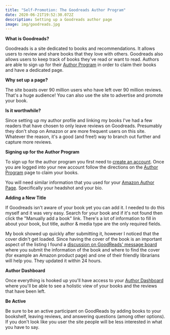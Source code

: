 ```yaml
---
title: "Self-Promotion: The Goodreads Author Program"
date: 2020-06-21T19:52:30.072Z
description: Setting up a Goodreads author page
image: img/goodreads.jpg
---
```

**What is Goodreads?**

Goodreads is a site dedicated to books and recommendations. It allows users to review and share books that they love with others. Goodreads also allows users to keep track of books they've read or want to read. Authors are able to sign up for their [Author Program](https://www.goodreads.com/author/program) in order to claim their books and have a dedicated page.

**Why set up a page?**

The site boasts over 90 million users who have left over 90 million reviews. That's a huge audience! You can also use the site to advertise and promote your book.

**Is it worthwhile?**

Since setting up my author profile and linking my books I've had a few readers that have chosen to only leave reviews on Goodreads. Presumably they don't shop on Amazon or are more frequent users on this site. Whatever the reason, it's a good (and free!) way to branch out further and capture more reviews.

**Signing up for the Author Program**

To sign up for the author program you first need to [create an account](https://www.goodreads.com/user/sign_up). Once you are logged into your new account follow the directions on the [Author Program](https://www.goodreads.com/author/program) page to claim your books.

You will need similar information that you used for your [Amazon Author Page](/post/self-publishing-amazon-author-page/). Specifically your headshot and your bio.

**Adding a New Title**

If Goodreads isn't aware of your book yet you can add it. I needed to do this myself and it was very easy. Search for your book and if it's not found then click the "Manually add a book" link. There's a lot of information to fill in about your book, but title, author & media type are the only required fields.

My book showed up quickly after submitting it, however I noticed that the cover didn't get loaded. Since having the cover of the book is an important aspect of the listing I found a [discussion on GoodReads' message board](https://www.goodreads.com/topic/show/21339758-missing-book-cover#comment_id_208683413) where you submit the information of the book and where to find the cover (for example an Amazon product page) and one of their friendly librarians will help you. They updated it within 24 hours.

**Author Dashboard**

Once everything is hooked up you'll have access to your [Author Dashboard](https://www.goodreads.com/author/dashboard) where you'll be able to see a holistic view of your books and the reviews that have been left.

**Be Active**

Be sure to be an active participant on GoodReads by adding books to your bookshelf, leaving reviews, and answering questions (among other options). If you don't look like you user the site people will be less interested in what you have to say.